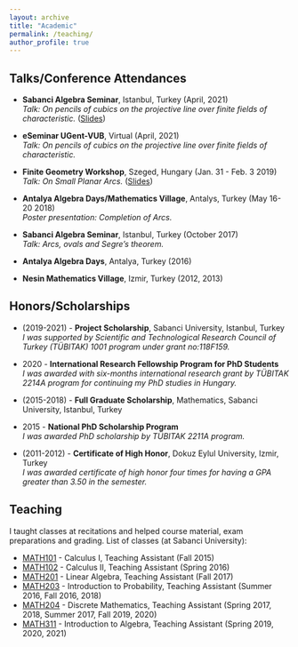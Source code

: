 ```yaml
---
layout: archive
title: "Academic"
permalink: /teaching/
author_profile: true
---
```


## Talks/Conference Attendances  
  
* **Sabanci Algebra Seminar**, Istanbul, Turkey (April, 2021)  
  *Talk: On pencils of cubics on the projective line over finite fields of characteristic.* (<a href="onpencils.pdf">Slides</a>)  

* **eSeminar UGent-VUB**, Virtual (April, 2021)  
  *Talk: On pencils of cubics on the projective line over finite fields of characteristic.*  

* **Finite Geometry Workshop**, Szeged, Hungary (Jan. 31 - Feb. 3 2019)  
  *Talk: On Small Planar Arcs.* (<a href="planararc.pdf">Slides</a>)  

* **Antalya Algebra Days/Mathematics Village**, Antalys, Turkey (May 16-20 2018)  
  *Poster presentation: Completion of Arcs.*  

* **Sabanci Algebra Seminar**, Istanbul, Turkey (October 2017)  
  *Talk: Arcs, ovals and Segre’s theorem.*  

* **Antalya Algebra Days**, Antalya, Turkey (2016)  

* **Nesin Mathematics Village**, Izmir, Turkey (2012, 2013)  

## Honors/Scholarships  

* (2019-2021) - **Project Scholarship**, Sabanci University, Istanbul, Turkey   
  *I was supported by Scientific and Technological Research Council of Turkey (TÜBITAK) 1001 program under grant no:118F159.*  

* 2020 - **International Research Fellowship Program for PhD Students**   
  *I was awarded with six-months international research grant by TÜBITAK 2214A program for continuing my PhD studies in Hungary.*  

* (2015-2018) - **Full Graduate Scholarship**, Mathematics, Sabanci University, Istanbul, Turkey   

* 2015 - **National PhD Scholarship Program**   
  *I was awarded PhD scholarship by TÜBITAK 2211A program.*  

* (2011-2012) - **Certificate of High Honor**, Dokuz Eylul University, Izmir, Turkey   
  *I was awarded certificate of high honor four times for having a GPA greater than 3.50 in the semester.*  


## Teaching  

I taught classes at recitations and helped course material, exam preparations and grading. List of classes (at Sabanci University):  

* [MATH101](https://www.sabanciuniv.edu/syllabus/courses.php?year=2015&term=01&subject=MATH&code=101&lan=eng) - Calculus I, Teaching Assistant (Fall 2015)
* [MATH102](https://www.sabanciuniv.edu/syllabus/courses.php?year=2016&term=02&subject=MATH&code=102&lan=eng) - Calculus II, Teaching Assistant (Spring 2016) 
* [MATH201](https://www.sabanciuniv.edu/syllabus/courses.php?year=2017&term=01&subject=MATH&code=201&lan=eng) - Linear Algebra, Teaching Assistant (Fall 2017) 
* [MATH203](https://www.sabanciuniv.edu/syllabus/courses.php?year=2018&term=01&subject=MATH&code=203&lan=eng) - Introduction to Probability, Teaching Assistant (Summer 2016, Fall 2016, 2018) 
* [MATH204](https://www.sabanciuniv.edu/syllabus/courses.php?year=2018&term=02&subject=MATH&code=204&lan=eng) - Discrete Mathematics, Teaching Assistant (Spring 2017, 2018, Summer 2017, Fall 2019, 2020) 
* [MATH311](https://www.sabanciuniv.edu/syllabus/courses.php?year=2021&term=02&subject=MATH&code=311&lan=eng) - Introduction to Algebra, Teaching Assistant (Spring 2019, 2020, 2021) 
